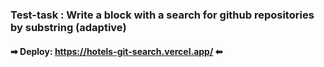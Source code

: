 
### Test-task : Write a block with a search for github repositories by substring (adaptive)

#### ➡ Deploy: https://hotels-git-search.vercel.app/ ⬅

